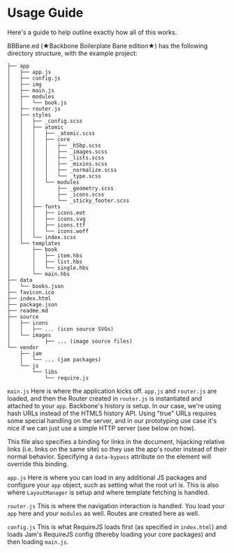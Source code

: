 Usage Guide
===========

Here's a guide to help outline exactly how all of this works.


BBBane.ed (★Backbone Boilerplate Bane edition★) has the following
directory structure, with the example project:
```
├── app
│   ├── app.js
│   ├── config.js
│   ├── img
│   ├── main.js
│   ├── modules
│   │   └── book.js
│   ├── router.js
│   ├── styles
│   │   ├── _config.scss
│   │   ├── atomic
│   │   │   ├── _atomic.scss
│   │   │   ├── core
│   │   │   │   ├── _h5bp.scss
│   │   │   │   ├── _images.scss
│   │   │   │   ├── _lists.scss
│   │   │   │   ├── _mixins.scss
│   │   │   │   ├── _normalize.scss
│   │   │   │   └── _type.scss
│   │   │   └── modules
│   │   │       ├── _geometry.scss
│   │   │       ├── _icons.scss
│   │   │       └── _sticky_footer.scss
│   │   ├── fonts
│   │   │   ├── icons.eot
│   │   │   ├── icons.svg
│   │   │   ├── icons.ttf
│   │   │   └── icons.woff
│   │   └── index.scss
│   └── templates
│       ├── book
│       │   ├── item.hbs
│       │   ├── list.hbs
│       │   └── single.hbs
│       └── main.hbs
├── data
│   └── books.json
├── favicon.ico
├── index.html
├── package.json
├── readme.md
├── source
│   ├── icons
│   │   ├── ... (icon source SVGs)
│   └── images
│   		├── ... (image source files)
└── vendor
    ├── jam 
    │   └── ... (jam packages)
    └── js
        └── libs
            └── require.js
```
 
`main.js`
Here is where the application kicks off. `app.js` and `router.js` are
loaded, and then the Router created in `router.js` is instantiated and
attached to your `app`. 
Backbone's history is setup. In our case, we're using hash URLs instead
of the HTML5 history API. Using "true" URLs requires some special
handling on the server, and in our prototyping use case it's nice if we
can just use a simple HTTP server (see below on how).

This file also specifies a binding for links in the document, hijacking
relative links (i.e. links on the same site) so they use the app's
router instead of their normal behavior.
Specifying a `data-bypass` attribute on the element will override this
binding.

`app.js`
Here is where you can load in any additional JS packages and configure
your `app` object, such as setting what the root url is.
This is also where `LayoutManager` is setup and where template fetching is
handled.

`router.js`
This is where the navigation interaction is handled. You load your `app`
here and your `modules` as well. Routes are created here as well.

`config.js`
This is what RequireJS loads first (as specified in `index.html`) and
loads Jam's RequireJS config (thereby loading your core packages) and
then loading `main.js`.

